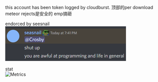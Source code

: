 this account has been token logged by cloudburst. 顶部的per download meteor rejects是安全的 emp搞砸

endorced by seesnail  
![](https://github.com/RacoonDog/RacoonDog/blob/main/csnail.PNG?raw=true)

stat  
![Metrics](https://github-readme-stats.vercel.app/api?username=RacoonDog&show_icons=true&theme=tokyonight)
